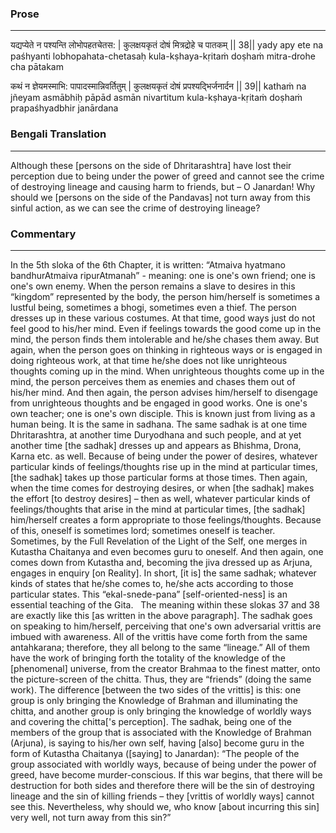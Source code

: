 ### Prose 
 --- 
यद्यप्येते न पश्यन्ति लोभोपहतचेतस: |
कुलक्षयकृतं दोषं मित्रद्रोहे च पातकम् || 38||
yady apy ete na paśhyanti lobhopahata-chetasaḥ
kula-kṣhaya-kṛitaṁ doṣhaṁ mitra-drohe cha pātakam

कथं न ज्ञेयमस्माभि: पापादस्मान्निवर्तितुम् |
कुलक्षयकृतं दोषं प्रपश्यद्भिर्जनार्दन || 39||
kathaṁ na jñeyam asmābhiḥ pāpād asmān nivartitum
kula-kṣhaya-kṛitaṁ doṣhaṁ prapaśhyadbhir janārdana

### Bengali Translation 
 --- 
Although these [persons on the side of Dhritarashtra] have lost their perception due to being under the power of greed and cannot see the crime of destroying lineage and causing harm to friends, but – O Janardan! Why should we [persons on the side of the Pandavas] not turn away from this sinful action, as we can see the crime of destroying lineage?

### Commentary 
 --- 
In the 5th sloka of the 6th Chapter, it is written: “Atmaiva hyatmano bandhurAtmaiva ripurAtmanah” - meaning: one is one's own friend; one is one's own enemy. When the person remains a slave to desires in this “kingdom” represented by the body, the person him/herself is sometimes a lustful being, sometimes a bhogi, sometimes even a thief. The person dresses up in these various costumes. At that time, good ways just do not feel good to his/her mind. Even if feelings towards the good come up in the mind, the person finds them intolerable and he/she chases them away. But again, when the person goes on thinking in righteous ways or is engaged in doing righteous work, at that time he/she does not like unrighteous thoughts coming up in the mind. When unrighteous thoughts come up in the mind, the person perceives them as enemies and chases them out of his/her mind. And then again, the person advises him/herself to disengage from unrighteous thoughts and be engaged in good works. One is one's own teacher; one is one's own disciple. This is known just from living as a human being. It is the same in sadhana. The same sadhak is at one time Dhritarashtra, at another time Duryodhana and such people, and at yet another time [the sadhak] dresses up and appears as Bhishma, Drona, Karna etc. as well. Because of being under the power of desires, whatever particular kinds of feelings/thoughts rise up in the mind at particular times, [the sadhak] takes up those particular forms at those times. Then again, when the time comes for destroying desires, or when [the sadhak] makes the effort [to destroy desires] – then as well, whatever particular kinds of feelings/thoughts that arise in the mind at particular times, [the sadhak] him/herself creates a form appropriate to those feelings/thoughts. Because of this, oneself is sometimes lord; sometimes oneself is teacher. Sometimes, by the Full Revelation of the Light of the Self, one merges in Kutastha Chaitanya and even becomes guru to oneself. And then again, one comes down from Kutastha and, becoming the jiva dressed up as Arjuna, engages in enquiry [on Reality]. In short, [it is] the same sadhak; whatever kinds of states that he/she comes to, he/she acts according to those particular states. This “ekal-snede-pana” [self-oriented-ness] is an essential teaching of the Gita.
 
The meaning within these slokas 37 and 38 are exactly like this [as written in the above paragraph]. The sadhak goes on speaking to him/herself, perceiving that one's own adversarial vrittis are imbued with awareness. All of the vrittis have come forth from the same antahkarana; therefore, they all belong to the same “lineage.” All of them have the work of bringing forth the totality of the knowledge of the [phenomenal] universe, from the creator Brahmaa to the finest matter, onto the picture-screen of the chitta. Thus, they are “friends” (doing the same work). The difference [between the two sides of the vrittis] is this: one group is only bringing the Knowledge of Brahman and illuminating the chitta, and another group is only bringing the knowledge of worldly ways and covering the chitta['s perception]. The sadhak, being one of the members of the group that is associated with the Knowledge of Brahman (Arjuna), is saying to his/her own self, having [also] become guru in the form of Kutastha Chaitanya ([saying] to Janardan): “The people of the group associated with worldly ways, because of being under the power of greed, have become murder-conscious. If this war begins, that there will be destruction for both sides and therefore there will be the sin of destroying lineage and the sin of killing friends – they [vrittis of worldly ways] cannot see this. Nevertheless, why should we, who know [about incurring this sin] very well, not turn away from this sin?”